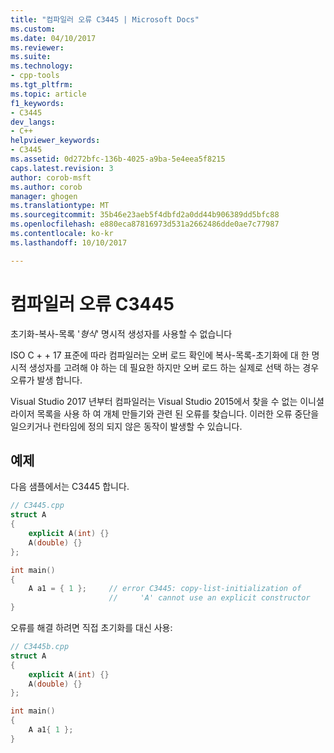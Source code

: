 ```yaml
---
title: "컴파일러 오류 C3445 | Microsoft Docs"
ms.custom: 
ms.date: 04/10/2017
ms.reviewer: 
ms.suite: 
ms.technology:
- cpp-tools
ms.tgt_pltfrm: 
ms.topic: article
f1_keywords:
- C3445
dev_langs:
- C++
helpviewer_keywords:
- C3445
ms.assetid: 0d272bfc-136b-4025-a9ba-5e4eea5f8215
caps.latest.revision: 3
author: corob-msft
ms.author: corob
manager: ghogen
ms.translationtype: MT
ms.sourcegitcommit: 35b46e23aeb5f4dbfd2a0dd44b906389dd5bfc88
ms.openlocfilehash: e880eca87816973d531a2662486dde0ae7c77987
ms.contentlocale: ko-kr
ms.lasthandoff: 10/10/2017

---
```

# <a name="compiler-error-c3445"></a>컴파일러 오류 C3445
초기화-복사-목록 '*형식*' 명시적 생성자를 사용할 수 없습니다  
  
ISO C + + 17 표준에 따라 컴파일러는 오버 로드 확인에 복사-목록-초기화에 대 한 명시적 생성자를 고려해 야 하는 데 필요한 하지만 오버 로드 하는 실제로 선택 하는 경우 오류가 발생 합니다.  
  
Visual Studio 2017 년부터 컴파일러는 Visual Studio 2015에서 찾을 수 없는 이니셜라이저 목록을 사용 하 여 개체 만들기와 관련 된 오류를 찾습니다. 이러한 오류 중단을 일으키거나 런타임에 정의 되지 않은 동작이 발생할 수 있습니다.

## <a name="example"></a>예제  
 다음 샘플에서는 C3445 합니다.  
  
```cpp  
// C3445.cpp  
struct A
{
    explicit A(int) {} 
    A(double) {}
};

int main()
{
    A a1 = { 1 };     // error C3445: copy-list-initialization of 
                      //     'A' cannot use an explicit constructor
}
```  
  
오류를 해결 하려면 직접 초기화를 대신 사용:  
  
```cpp  
// C3445b.cpp  
struct A
{
    explicit A(int) {} 
    A(double) {}
};

int main()
{
    A a1{ 1 };
}  
```  
  

